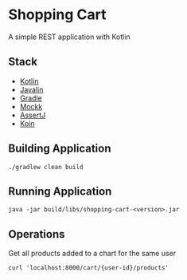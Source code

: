 # Shopping Cart

A simple REST application with Kotlin

## Stack

- [Kotlin](https://developer.android.com/kotlin)
- [Javalin](https://javalin.io/)
- [Gradle](https://gradle.org/)
- [Mockk](https://mockk.io/)
- [AssertJ](https://joel-costigliola.github.io/assertj/index.html)
- [Koin](https://insert-koin.io/)

## Building Application

```console
./gradlew clean build
```

## Running Application

```console
java -jar build/libs/shopping-cart-<version>.jar
```

## Operations

Get all products added to a chart for the same user

```curl
curl 'localhost:8000/cart/{user-id}/products' 
```
